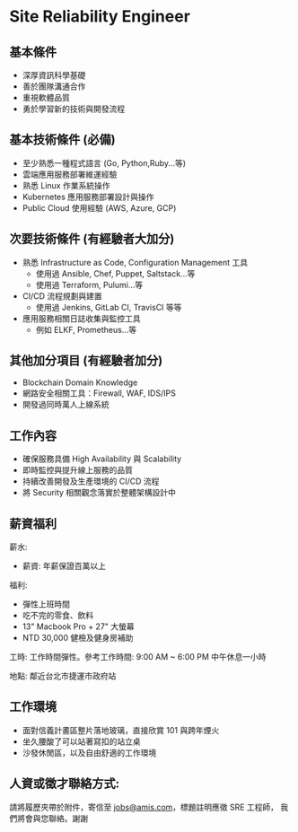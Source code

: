 # Site Reliability Engineer

## 基本條件

* 深厚資訊科學基礎
* 善於團隊溝通合作
* 重視軟體品質
* 勇於學習新的技術與開發流程

## 基本技術條件 (必備)

* 至少熟悉一種程式語言 (Go, Python,Ruby...等)
* 雲端應用服務部署維運經驗
* 熟悉 Linux 作業系統操作
* Kubernetes 應用服務部署設計與操作
* Public Cloud 使用經驗 (AWS, Azure, GCP)

## 次要技術條件 (有經驗者大加分)

* 熟悉 Infrastructure as Code, Configuration Management 工具
    * 使用過 Ansible, Chef, Puppet, Saltstack...等
    * 使用過 Terraform, Pulumi...等
* CI/CD 流程規劃與建置
    * 使用過 Jenkins, GitLab CI, TravisCI 等等
* 應用服務相關日誌收集與監控工具
    * 例如 ELKF, Prometheus...等

## 其他加分項目 (有經驗者加分)

* Blockchain Domain Knowledge
* 網路安全相關工具：Firewall, WAF, IDS/IPS
* 開發過同時萬人上線系統

## 工作內容

* 確保服務具備 High Availability 與 Scalability
* 即時監控與提升線上服務的品質
* 持續改善開發及生產環境的 CI/CD 流程
* 將 Security 相關觀念落實於整體架構設計中 

## 薪資福利

薪水:

* 薪資: 年薪保證百萬以上

福利:

* 彈性上班時間
* 吃不完的零食、飲料
* 13" Macbook Pro + 27" 大螢幕
* NTD 30,000 健檢及健身房補助

工時: 工作時間彈性。參考工作時間: 9:00 AM ~ 6:00 PM 中午休息一小時

地點: 鄰近台北市捷運市政府站

## 工作環境

* 面對信義計畫區整片落地玻璃，直接欣賞 101 與跨年煙火
* 坐久腰酸了可以站著寫扣的站立桌
* 沙發休閒區，以及自由舒適的工作環境

## 人資或徵才聯絡方式:

請將履歷夾帶於附件，寄信至 jobs@amis.com，標題註明應徵 SRE 工程師，
我們將會與您聯絡。謝謝
